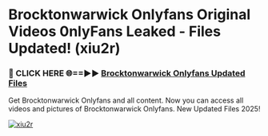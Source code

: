 # Brocktonwarwick Onlyfans Original Videos 0nlyFans Leaked - Files Updated! (xiu2r)

<h3>🔴 CLICK HERE 🌐==►► <a href="https://tinyurl.com/ehrbuxhb" rel="nofollow">Brocktonwarwick Onlyfans Updated Files</a></h3>

Get Brocktonwarwick Onlyfans and all content. Now you can access all videos and pictures of Brocktonwarwick Onlyfans. New Updated Files 2025!

[![xiu2r](https://i.imgur.com/lVYEuWS.gif)](https://tinyurl.com/ehrbuxhb)
